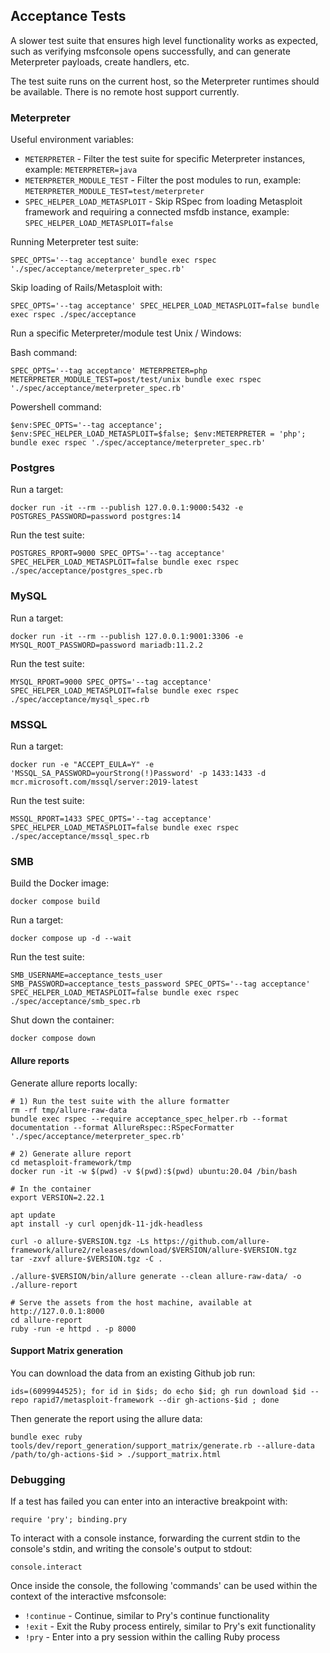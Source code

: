 ## Acceptance Tests

A slower test suite that ensures high level functionality works as expected,
such as verifying msfconsole opens successfully, and can generate Meterpreter payloads,
create handlers, etc.

The test suite runs on the current host, so the Meterpreter runtimes should be available.
There is no remote host support currently.

### Meterpreter

Useful environment variables:
- `METERPRETER` - Filter the test suite for specific Meterpreter instances, example: `METERPRETER=java`
- `METERPRETER_MODULE_TEST` - Filter the post modules to run, example: `METERPRETER_MODULE_TEST=test/meterpreter`
- `SPEC_HELPER_LOAD_METASPLOIT` - Skip RSpec from loading Metasploit framework and requiring a connected msfdb instance, example: `SPEC_HELPER_LOAD_METASPLOIT=false`

Running Meterpreter test suite:

```
SPEC_OPTS='--tag acceptance' bundle exec rspec './spec/acceptance/meterpreter_spec.rb'
```

Skip loading of Rails/Metasploit with:

```
SPEC_OPTS='--tag acceptance' SPEC_HELPER_LOAD_METASPLOIT=false bundle exec rspec ./spec/acceptance
```

Run a specific Meterpreter/module test Unix / Windows:

Bash command:
```
SPEC_OPTS='--tag acceptance' METERPRETER=php METERPRETER_MODULE_TEST=post/test/unix bundle exec rspec './spec/acceptance/meterpreter_spec.rb'
```

Powershell command:
```
$env:SPEC_OPTS='--tag acceptance'; $env:SPEC_HELPER_LOAD_METASPLOIT=$false; $env:METERPRETER = 'php'; bundle exec rspec './spec/acceptance/meterpreter_spec.rb'
```

### Postgres

Run a target:

```
docker run -it --rm --publish 127.0.0.1:9000:5432 -e POSTGRES_PASSWORD=password postgres:14
```

Run the test suite:

```
POSTGRES_RPORT=9000 SPEC_OPTS='--tag acceptance' SPEC_HELPER_LOAD_METASPLOIT=false bundle exec rspec ./spec/acceptance/postgres_spec.rb
```

### MySQL

Run a target:

```
docker run -it --rm --publish 127.0.0.1:9001:3306 -e MYSQL_ROOT_PASSWORD=password mariadb:11.2.2
```

Run the test suite:

```
MYSQL_RPORT=9000 SPEC_OPTS='--tag acceptance' SPEC_HELPER_LOAD_METASPLOIT=false bundle exec rspec ./spec/acceptance/mysql_spec.rb
```

### MSSQL

Run a target:

```
docker run -e "ACCEPT_EULA=Y" -e 'MSSQL_SA_PASSWORD=yourStrong(!)Password' -p 1433:1433 -d mcr.microsoft.com/mssql/server:2019-latest
```

Run the test suite:

```
MSSQL_RPORT=1433 SPEC_OPTS='--tag acceptance' SPEC_HELPER_LOAD_METASPLOIT=false bundle exec rspec ./spec/acceptance/mssql_spec.rb
```

### SMB

Build the Docker image:

```
docker compose build
```

Run a target:

```
docker compose up -d --wait
```

Run the test suite:

```
SMB_USERNAME=acceptance_tests_user SMB_PASSWORD=acceptance_tests_password SPEC_OPTS='--tag acceptance' SPEC_HELPER_LOAD_METASPLOIT=false bundle exec rspec ./spec/acceptance/smb_spec.rb
```

Shut down the container:
```
docker compose down
```

#### Allure reports

Generate allure reports locally:

```
# 1) Run the test suite with the allure formatter
rm -rf tmp/allure-raw-data
bundle exec rspec --require acceptance_spec_helper.rb --format documentation --format AllureRspec::RSpecFormatter './spec/acceptance/meterpreter_spec.rb'

# 2) Generate allure report
cd metasploit-framework/tmp
docker run -it -w $(pwd) -v $(pwd):$(pwd) ubuntu:20.04 /bin/bash

# In the container
export VERSION=2.22.1

apt update
apt install -y curl openjdk-11-jdk-headless

curl -o allure-$VERSION.tgz -Ls https://github.com/allure-framework/allure2/releases/download/$VERSION/allure-$VERSION.tgz
tar -zxvf allure-$VERSION.tgz -C .

./allure-$VERSION/bin/allure generate --clean allure-raw-data/ -o ./allure-report

# Serve the assets from the host machine, available at http://127.0.0.1:8000
cd allure-report
ruby -run -e httpd . -p 8000
```

#### Support Matrix generation

You can download the data from an existing Github job run:

```
ids=(6099944525); for id in $ids; do echo $id; gh run download $id --repo rapid7/metasploit-framework --dir gh-actions-$id ; done
```

Then generate the report using the allure data:

```
bundle exec ruby tools/dev/report_generation/support_matrix/generate.rb --allure-data /path/to/gh-actions-$id > ./support_matrix.html
```

### Debugging

If a test has failed you can enter into an interactive breakpoint with:

```
require 'pry'; binding.pry
```

To interact with a console instance, forwarding the current stdin to the console's stdin,
and writing the console's output to stdout:

```
console.interact
```

Once inside the console, the following 'commands' can be used within the context of
the interactive msfconsole:

- `!continue` - Continue, similar to Pry's continue functionality
- `!exit` - Exit the Ruby process entirely, similar to Pry's exit functionality
- `!pry` - Enter into a pry session within the calling Ruby process
